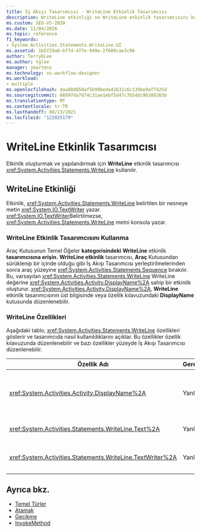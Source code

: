 ```yaml
---
title: İş Akışı Tasarımcısı - WriteLine Etkinlik Tasarımcısı
description: WriteLine etkinliği ve WriteLine etkinlik tasarımcısını kullanarak WriteLine etkinliği oluşturma ve yapılandırma hakkında bilgi öğrenin.
ms.custom: SEO-VS-2020
ms.date: 11/04/2016
ms.topic: reference
f1_keywords:
- System.Activities.Statements.WriteLine.UI
ms.assetid: 1b5f29a8-b7fd-477e-949e-2f689cae3c96
author: TerryGLee
ms.author: tglee
manager: jmartens
ms.technology: vs-workflow-designer
ms.workload:
- multiple
ms.openlocfilehash: daa88d858af5b99beda41631c6c139be9aff425d
ms.sourcegitcommit: 68897da7d74c31ae1ebf5d47c7b5ddc9b108265b
ms.translationtype: MT
ms.contentlocale: tr-TR
ms.lasthandoff: 08/13/2021
ms.locfileid: "122025179"
---
```

# <a name="writeline-activity-designer"></a>WriteLine Etkinlik Tasarımcısı

Etkinlik oluşturmak ve yapılandırmak için **WriteLine** etkinlik tasarımcısı <xref:System.Activities.Statements.WriteLine> kullanılır.

## <a name="the-writeline-activity"></a>WriteLine Etkinliği

Etkinlik, <xref:System.Activities.Statements.WriteLine> belirtilen bir nesneye metin <xref:System.IO.TextWriter> yazar. <xref:System.IO.TextWriter>Belirtilmezse, <xref:System.Activities.Statements.WriteLine> metni konsola yazar.

### <a name="using-the-writeline-activity-designer"></a>WriteLine Etkinlik Tasarımcısını Kullanma

Araç Kutusunun Temel Öğeler **kategorisindeki** **WriteLine** etkinlik **tasarımcısına erişin.** **WriteLine etkinlik** tasarımcısı, **Araç** Kutusundan sürüklenip bir içinde olduğu gibi İş Akışı Tasarımcısı yerleştirilmelerinden sonra araç yüzeyine <xref:System.Activities.Statements.Sequence> bırakılır. Bu, varsayılan <xref:System.Activities.Statements.WriteLine> WriteLine değerine <xref:System.Activities.Activity.DisplayName%2A> sahip bir etkinlik oluşturur. <xref:System.Activities.Activity.DisplayName%2A>, **WriteLine** etkinlik tasarımcısının üst bilgisinde veya özellik kılavuzundaki **DisplayName** kutusunda düzenlenebilir.

### <a name="the-writeline-properties"></a>WriteLine Özellikleri

Aşağıdaki tablo, <xref:System.Activities.Statements.WriteLine> özellikleri gösterir ve tasarımcıda nasıl kullanıldıklarını açıklar. Bu özellikler özellik kılavuzunda düzenlenebilir ve bazı özellikler yüzeyde İş Akışı Tasarımcısı düzenlenebilir.

|Özellik Adı|Gerekli|Kullanım|
|-|--------------|-|
|<xref:System.Activities.Activity.DisplayName%2A>|Yanlış|Etkinliğin kolay <xref:System.Activities.Statements.WriteLine> adı. Varsayılan değer WriteLine'dır. kesinlikle <xref:System.Activities.Activity.DisplayName%2A> gerekli değildir, ancak bir tane kullanmak en iyi uygulamadır.|
|<xref:System.Activities.Statements.WriteLine.Text%2A>|Yanlış|Yazacak metin. Özelliğini ayarlamak için, **WriteLine** Visual Basic tasarımcısının **Metin** kutusuna veya özellik kılavuzuna bir metin ifadesi yazın.|
|<xref:System.Activities.Statements.WriteLine.TextWriter%2A>|Yanlış|, <xref:System.IO.TextWriter> <xref:System.Activities.Statements.WriteLine> <xref:System.Activities.Statements.WriteLine.Text%2A> yazar. Varsayılan olarak konsol kullanılır.|

## <a name="see-also"></a>Ayrıca bkz.

- [Temel Türler](../workflow-designer/primitives-activity-designers.md)
- [Atamak](../workflow-designer/assign-activity-designer.md)
- [Gecikme](../workflow-designer/delay-activity-designer.md)
- [InvokeMethod](../workflow-designer/invokemethod-activity-designer.md)
